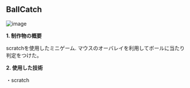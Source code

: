 ## BallCatch

![image](https://d.kuku.lu/1eb21f3ce)

**1. 制作物の概要**

scratchを使用したミニゲーム.
マウスのオーバレイを利用してボールに当たり判定をつけた。

**2. 使用した技術**

・scratch

